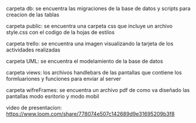 carpeta db:
se encuentra las migraciones de  la base de datos y  scripts para creacion de las tablas

carpeta public:
se encuentra una carpeta css que incluye un archivo style.css con el codigo de la hojas de estilos

carpeta trello:
se encuentra una imagen visualizando la tarjeta de los actividades realizadas

carpeta UML:
se encuentra el modelamiento de la base de datos 

carpeta views:
los archivos handlebars de las pantallas que contiene los formluariones y funciones para enviar al server

carpeta wifreFrames:
se encuentra un archivo pdf de como va diseñado las pantallas modo esritorio y modo mobil

video de presentacion:
https://www.loom.com/share/778074e507c142689d9e31695209b3f8
